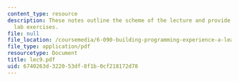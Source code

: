 ```yaml
---
content_type: resource
description: These notes outline the scheme of the lecture and provide the week's
  lab exercises.
file: null
file_location: /coursemedia/6-090-building-programming-experience-a-lead-in-to-6-001-january-iap-2005/6740263d322053df8f1b0cf218172d78_lec9.pdf
file_type: application/pdf
resourcetype: Document
title: lec9.pdf
uid: 6740263d-3220-53df-8f1b-0cf218172d78
---
```

